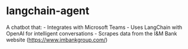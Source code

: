 # langchain-agent
A chatbot that: - Integrates with Microsoft Teams - Uses LangChain with OpenAI for intelligent conversations - Scrapes data from the I&amp;M Bank website (https://www.imbankgroup.com/)
